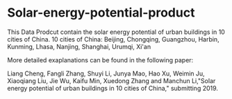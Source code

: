 # Solar-energy-potential-product
This Data Prodcut contain the solar energy potential of urban buildings in 10 cities of China.
10 cities of China: Beijing, Chongqing, Guangzhou, Harbin, Kunming, Lhasa, Nanjing, Shanghai, Urumqi, Xi'an

More detailed exaplanations can be found in the following paper:

Liang Cheng, Fangli Zhang, Shuyi Li, Junya Mao, Hao Xu, Weimin Ju, Xiaoqiang Liu, Jie Wu, Kaifu Min, Xuedong Zhang and Manchun Li,"Solar energy potential of urban buildings in 10 cities of China," submitting 2019.
